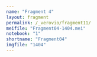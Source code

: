 ```yaml
---
name: "Fragment 4"
layout: fragment
permalink: /_verovio/fragment11/
meifile: "Fragment04-1404.mei"
notebook: "1"
shortname: "Fragment04"
imgfile: "1404"
---
```

